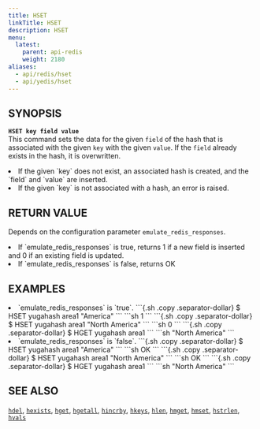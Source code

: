 ```yaml
---
title: HSET
linkTitle: HSET
description: HSET
menu:
  latest:
    parent: api-redis
    weight: 2180
aliases:
  - api/redis/hset
  - api/yedis/hset
---
```


## SYNOPSIS
<b>`HSET key field value`</b><br>
This command sets the data for the given `field` of the hash that is associated with the given `key` with the given `value`. If the `field` already exists in the hash, it is overwritten.

<li>If the given `key` does not exist, an associated hash is created, and the `field` and `value` are inserted.</li>
<li>If the given `key` is not associated with a hash, an error is raised.</li>

## RETURN VALUE
Depends on the configuration parameter `emulate_redis_responses`.
<li>
If `emulate_redis_responses` is true, returns
 1 if a new field is inserted and 0 if an existing field is updated.
</li>
<li>
If `emulate_redis_responses` is false, returns
 OK
</li>


## EXAMPLES
<li> `emulate_redis_responses` is `true`.
```{.sh .copy .separator-dollar}
$ HSET yugahash area1 "America"
```
```sh
1
```
```{.sh .copy .separator-dollar}
$ HSET yugahash area1 "North America"
```
```sh
0
```
```{.sh .copy .separator-dollar}
$ HGET yugahash area1
```
```sh
"North America"
```
</li>

<li> `emulate_redis_responses` is `false`.
```{.sh .copy .separator-dollar}
$ HSET yugahash area1 "America"
```
```sh
OK
```
```{.sh .copy .separator-dollar}
$ HSET yugahash area1 "North America"
```
```sh
OK
```
```{.sh .copy .separator-dollar}
$ HGET yugahash area1
```
```sh
"North America"
```
</li>

## SEE ALSO
[`hdel`](../hdel/), [`hexists`](../hexists/), [`hget`](../hget/), [`hgetall`](../hgetall/), [`hincrby`](../hincrby/), [`hkeys`](../hkeys/), [`hlen`](../hlen/), [`hmget`](../hmget/), [`hmset`](../hmset/), [`hstrlen`](../hstrlen/), [`hvals`](../hvals/)
